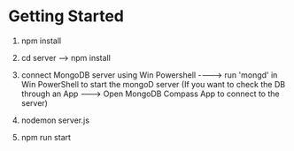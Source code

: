 # Getting Started

1. npm install
2. cd server --> npm install

3. connect MongoDB server using Win Powershell ----> run 'mongd' in Win PowerShell to start the mongoD server
   (If you want to check the DB through an App ---> Open MongoDB Compass App to connect to the server)

4. nodemon server.js
5. npm run start

    
